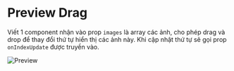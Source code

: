 # Preview Drag

Viết 1 component nhận vào prop `images` là array các ảnh, cho phép drag và drop để thay đổi thứ tự hiển thị các ảnh này. Khi cập nhật thứ tự sẽ gọi prop `onIndexUpdate` được truyền vào.

![Preview](https://f30-zpg.zdn.vn/8774995613379049185/57e1c11d71568e08d747.jpg)
